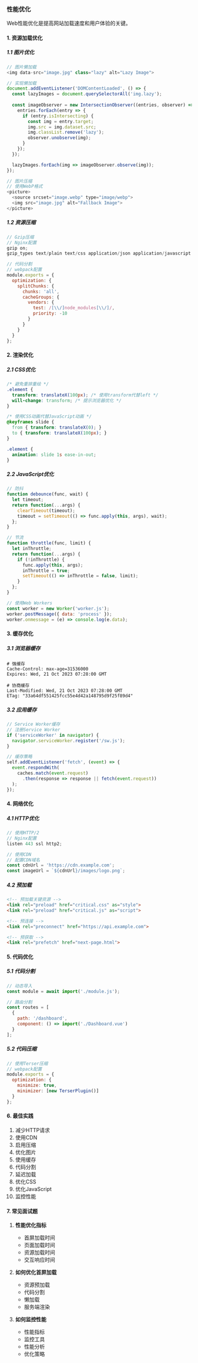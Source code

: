 ### 性能优化
Web性能优化是提高网站加载速度和用户体验的关键。

#### 1. 资源加载优化
##### 1.1 图片优化
```javascript
// 图片懒加载
<img data-src="image.jpg" class="lazy" alt="Lazy Image">

// 实现懒加载
document.addEventListener('DOMContentLoaded', () => {
  const lazyImages = document.querySelectorAll('img.lazy');
  
  const imageObserver = new IntersectionObserver((entries, observer) => {
    entries.forEach(entry => {
      if (entry.isIntersecting) {
        const img = entry.target;
        img.src = img.dataset.src;
        img.classList.remove('lazy');
        observer.unobserve(img);
      }
    });
  });

  lazyImages.forEach(img => imageObserver.observe(img));
});

// 图片压缩
// 使用WebP格式
<picture>
  <source srcset="image.webp" type="image/webp">
  <img src="image.jpg" alt="Fallback Image">
</picture>
```

##### 1.2 资源压缩
```javascript
// Gzip压缩
// Nginx配置
gzip on;
gzip_types text/plain text/css application/json application/javascript text/xml application/xml application/xml+rss text/javascript;

// 代码分割
// webpack配置
module.exports = {
  optimization: {
    splitChunks: {
      chunks: 'all',
      cacheGroups: {
        vendors: {
          test: /[\\/]node_modules[\\/]/,
          priority: -10
        }
      }
    }
  }
};
```

#### 2. 渲染优化
##### 2.1 CSS优化
```css
/* 避免重排重绘 */
.element {
  transform: translateX(100px); /* 使用transform代替left */
  will-change: transform; /* 提示浏览器优化 */
}

/* 使用CSS动画代替JavaScript动画 */
@keyframes slide {
  from { transform: translateX(0); }
  to { transform: translateX(100px); }
}

.element {
  animation: slide 1s ease-in-out;
}
```

##### 2.2 JavaScript优化
```javascript
// 防抖
function debounce(func, wait) {
  let timeout;
  return function(...args) {
    clearTimeout(timeout);
    timeout = setTimeout(() => func.apply(this, args), wait);
  };
}

// 节流
function throttle(func, limit) {
  let inThrottle;
  return function(...args) {
    if (!inThrottle) {
      func.apply(this, args);
      inThrottle = true;
      setTimeout(() => inThrottle = false, limit);
    }
  };
}

// 使用Web Workers
const worker = new Worker('worker.js');
worker.postMessage({ data: 'process' });
worker.onmessage = (e) => console.log(e.data);
```

#### 3. 缓存优化
##### 3.1 浏览器缓存
```http
# 强缓存
Cache-Control: max-age=31536000
Expires: Wed, 21 Oct 2023 07:28:00 GMT

# 协商缓存
Last-Modified: Wed, 21 Oct 2023 07:28:00 GMT
ETag: "33a64df551425fcc55e4d42a148795d9f25f89d4"
```

##### 3.2 应用缓存
```javascript
// Service Worker缓存
// 注册Service Worker
if ('serviceWorker' in navigator) {
  navigator.serviceWorker.register('/sw.js');
}

// 缓存策略
self.addEventListener('fetch', (event) => {
  event.respondWith(
    caches.match(event.request)
      .then(response => response || fetch(event.request))
  );
});
```

#### 4. 网络优化
##### 4.1 HTTP优化
```javascript
// 使用HTTP/2
// Nginx配置
listen 443 ssl http2;

// 使用CDN
// 配置CDN域名
const cdnUrl = 'https://cdn.example.com';
const imageUrl = `${cdnUrl}/images/logo.png`;
```

##### 4.2 预加载
```html
<!-- 预加载关键资源 -->
<link rel="preload" href="critical.css" as="style">
<link rel="preload" href="critical.js" as="script">

<!-- 预连接 -->
<link rel="preconnect" href="https://api.example.com">

<!-- 预获取 -->
<link rel="prefetch" href="next-page.html">
```

#### 5. 代码优化
##### 5.1 代码分割
```javascript
// 动态导入
const module = await import('./module.js');

// 路由分割
const routes = [
  {
    path: '/dashboard',
    component: () => import('./Dashboard.vue')
  }
];
```

##### 5.2 代码压缩
```javascript
// 使用Terser压缩
// webpack配置
module.exports = {
  optimization: {
    minimize: true,
    minimizer: [new TerserPlugin()]
  }
};
```

#### 6. 最佳实践
1. 减少HTTP请求
2. 使用CDN
3. 启用压缩
4. 优化图片
5. 使用缓存
6. 代码分割
7. 延迟加载
8. 优化CSS
9. 优化JavaScript
10. 监控性能

#### 7. 常见面试题
1. **性能优化指标**
   - 首屏加载时间
   - 页面加载时间
   - 资源加载时间
   - 交互响应时间

2. **如何优化首屏加载**
   - 资源预加载
   - 代码分割
   - 懒加载
   - 服务端渲染

3. **如何监控性能**
   - 性能指标
   - 监控工具
   - 性能分析
   - 优化策略 